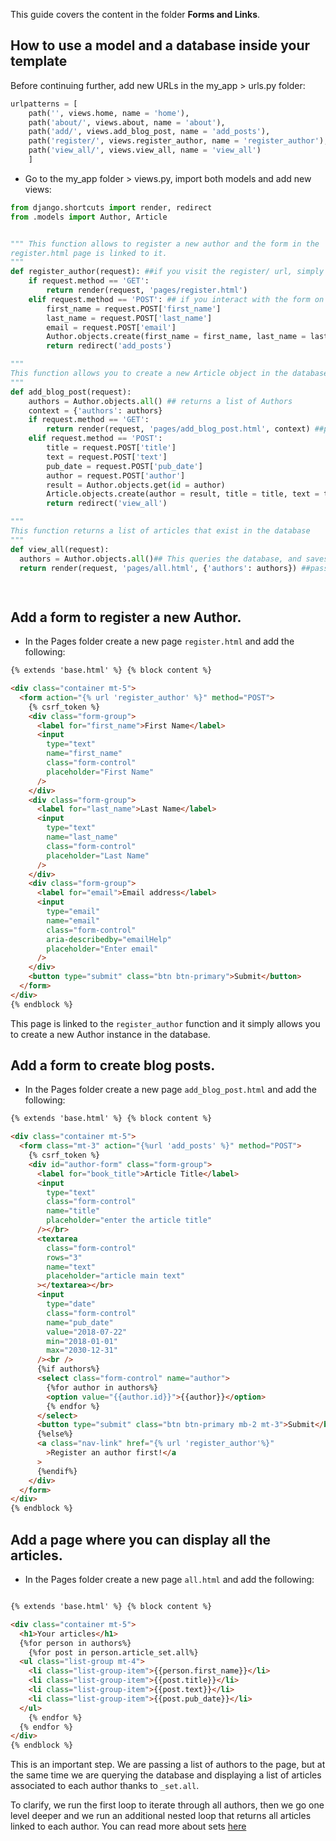 This guide covers the content in the folder **Forms and Links**.
## How to use a model and a database inside your template

Before continuing further, add new URLs in the my_app > urls.py folder:

```python
urlpatterns = [
    path('', views.home, name = 'home'),
    path('about/', views.about, name = 'about'),
    path('add/', views.add_blog_post, name = 'add_posts'),
    path('register/', views.register_author, name = 'register_author'),
    path('view_all/', views.view_all, name = 'view_all')
    ]
```

- Go to the my_app folder > views.py, import both models and add new views:

```python
from django.shortcuts import render, redirect
from .models import Author, Article


""" This function allows to register a new author and the form in the
register.html page is linked to it. 
"""
def register_author(request): ##if you visit the register/ url, simply render the template
    if request.method == 'GET': 
        return render(request, 'pages/register.html')
    elif request.method == 'POST': ## if you interact with the form on the html page, then get the input from the form and create an instance of the Author class in the database.
        first_name = request.POST['first_name']  
        last_name = request.POST['last_name']    
        email = request.POST['email']
        Author.objects.create(first_name = first_name, last_name = last_name, email = email)
        return redirect('add_posts')

"""
This function allows you to create a new Article object in the database.
"""
def add_blog_post(request):
    authors = Author.objects.all() ## returns a list of Authors
    context = {'authors': authors} 
    if request.method == 'GET':
        return render(request, 'pages/add_blog_post.html', context) ##passing the list of authors to the page
    elif request.method == 'POST':
        title = request.POST['title']
        text = request.POST['text']
        pub_date = request.POST['pub_date']
        author = request.POST['author']
        result = Author.objects.get(id = author)
        Article.objects.create(author = result, title = title, text = text, pub_date = pub_date)
        return redirect('view_all')

"""
This function returns a list of articles that exist in the database
"""
def view_all(request):
  authors = Author.objects.all()## This queries the database, and saves a list of authors in the variable 'authors'
  return render(request, 'pages/all.html', {'authors': authors}) ##passing the list to the page all.html.

   
```
## Add a form to register a new Author.

- In the Pages folder create a new page `register.html` and add the following:

```html
{% extends 'base.html' %} {% block content %}

<div class="container mt-5">
  <form action="{% url 'register_author' %}" method="POST">
    {% csrf_token %}
    <div class="form-group">
      <label for="first_name">First Name</label>
      <input
        type="text"
        name="first_name"
        class="form-control"
        placeholder="First Name"
      />
    </div>
    <div class="form-group">
      <label for="last_name">Last Name</label>
      <input
        type="text"
        name="last_name"
        class="form-control"
        placeholder="Last Name"
      />
    </div>
    <div class="form-group">
      <label for="email">Email address</label>
      <input
        type="email"
        name="email"
        class="form-control"
        aria-describedby="emailHelp"
        placeholder="Enter email"
      />
    </div>
    <button type="submit" class="btn btn-primary">Submit</button>
  </form>
</div>
{% endblock %}
```
This page is linked to the `register_author` function and it simply allows you to create a new Author instance in the database.

## Add a form to create blog posts.

- In the Pages folder create a new page `add_blog_post.html` and add the following:

```html
{% extends 'base.html' %} {% block content %}

<div class="container mt-5">
  <form class="mt-3" action="{%url 'add_posts' %}" method="POST">
    {% csrf_token %}
    <div id="author-form" class="form-group">
      <label for="book_title">Article Title</label>
      <input
        type="text"
        class="form-control"
        name="title"
        placeholder="enter the article title"
      /></br>
      <textarea
        class="form-control"
        rows="3"
        name="text"
        placeholder="article main text"
      ></textarea></br>
      <input
        type="date"
        class="form-control"
        name="pub_date"
        value="2018-07-22"
        min="2018-01-01"
        max="2030-12-31"
      /><br />
      {%if authors%} 
      <select class="form-control" name="author">
        {%for author in authors%}
        <option value="{{author.id}}">{{author}}</option>
        {% endfor %}
      </select>
      <button type="submit" class="btn btn-primary mb-2 mt-3">Submit</button>
      {%else%}
      <a class="nav-link" href="{% url 'register_author'%}"
        >Register an author first!</a
      >
      {%endif%}
    </div>
  </form>
</div>
{% endblock %}
```
## Add a page where you can display all the articles.

- In the Pages folder create a new page `all.html` and add the following:

```html

{% extends 'base.html' %} {% block content %}

<div class="container mt-5">
  <h1>Your articles</h1>
  {%for person in authors%} 
    {%for post in person.article_set.all%}
  <ul class="list-group mt-4">
    <li class="list-group-item">{{person.first_name}}</li>
    <li class="list-group-item">{{post.title}}</li>
    <li class="list-group-item">{{post.text}}</li>
    <li class="list-group-item">{{post.pub_date}}</li>
  </ul>
    {% endfor %} 
  {% endfor %}
</div>
{% endblock %}
```
This is an important step. We are passing a list of authors to the page, but at the same time we are querying the database and displaying a list of articles associated to each author thanks to `_set.all`. 

To clarify, we run the first loop to iterate through all authors, then we go one level deeper and we run an additional nested loop that returns all articles linked to each author. You can read more about sets [here](https://docs.djangoproject.com/en/3.2/topics/db/examples/many_to_one/)
